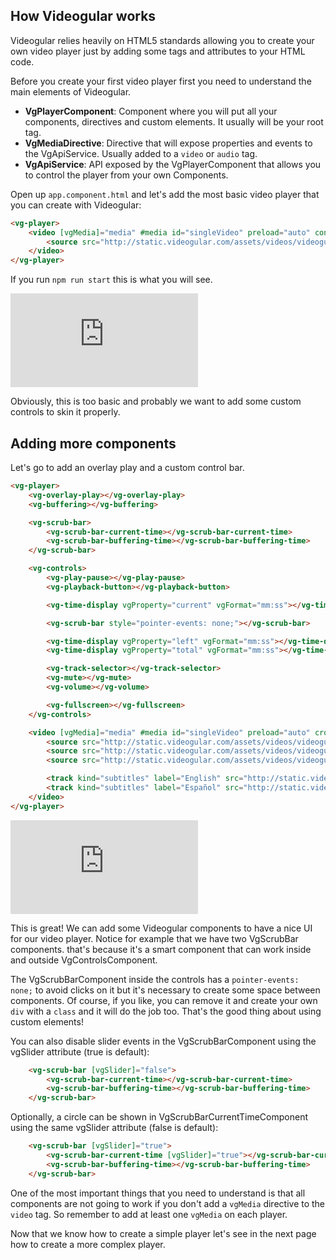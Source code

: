 ## How Videogular works

Videogular relies heavily on HTML5 standards allowing you to create your own video player just by adding some tags and attributes to your HTML code.

Before you create your first video player first you need to understand the main elements of Videogular.

* **VgPlayerComponent**: Component where you will put all your components, directives and custom elements. It usually will be your root tag.
* **VgMediaDirective**: Directive that will expose properties and events to the VgApiService. Usually added to a `video` or `audio` tag.
* **VgApiService**: API exposed by the VgPlayerComponent that allows you to control the player from your own Components.

Open up `app.component.html` and let's add the most basic video player that you can create with Videogular:

```html
<vg-player>
    <video [vgMedia]="media" #media id="singleVideo" preload="auto" controls>
        <source src="http://static.videogular.com/assets/videos/videogular.mp4" type="video/mp4">
    </video>
</vg-player>
```

If you run `npm run start` this is what you will see.

<div class="intrinsic-container intrinsic-container-16x9">
    <iframe src="https://videogular.github.io/ngx-videogular-showroom/#/simple-player?standalone=true" frameborder="0" allowfullscreen></iframe>
</div>

Obviously, this is too basic and probably we want to add some custom controls to skin it properly.

## Adding more components

Let's go to add an overlay play and a custom control bar.

```html
<vg-player>
    <vg-overlay-play></vg-overlay-play>
    <vg-buffering></vg-buffering>

    <vg-scrub-bar>
        <vg-scrub-bar-current-time></vg-scrub-bar-current-time>
        <vg-scrub-bar-buffering-time></vg-scrub-bar-buffering-time>
    </vg-scrub-bar>

    <vg-controls>
        <vg-play-pause></vg-play-pause>
        <vg-playback-button></vg-playback-button>

        <vg-time-display vgProperty="current" vgFormat="mm:ss"></vg-time-display>

        <vg-scrub-bar style="pointer-events: none;"></vg-scrub-bar>

        <vg-time-display vgProperty="left" vgFormat="mm:ss"></vg-time-display>
        <vg-time-display vgProperty="total" vgFormat="mm:ss"></vg-time-display>

        <vg-track-selector></vg-track-selector>
        <vg-mute></vg-mute>
        <vg-volume></vg-volume>

        <vg-fullscreen></vg-fullscreen>
    </vg-controls>

    <video [vgMedia]="media" #media id="singleVideo" preload="auto" crossorigin>
        <source src="http://static.videogular.com/assets/videos/videogular.mp4" type="video/mp4">
        <source src="http://static.videogular.com/assets/videos/videogular.ogg" type="video/ogg">
        <source src="http://static.videogular.com/assets/videos/videogular.webm" type="video/webm">

        <track kind="subtitles" label="English" src="http://static.videogular.com/assets/subs/pale-blue-dot.vtt" srclang="en" default>
        <track kind="subtitles" label="Español" src="http://static.videogular.com/assets/subs/pale-blue-dot-es.vtt" srclang="es">
    </video>
</vg-player>

```

<div class="intrinsic-container intrinsic-container-16x9">
    <iframe src="https://videogular.github.io/ngx-videogular-showroom/#/single-player?standalone=true" frameborder="0" allowfullscreen></iframe>
</div>

This is great! We can add some Videogular components to have a nice UI for our video player. Notice for example that we have two VgScrubBar components. that's because it's a smart component that can work inside and outside VgControlsComponent.

The VgScrubBarComponent inside the controls has a `pointer-events: none;` to avoid clicks on it but it's necessary to create some space between components. Of course, if you like, you can remove it and create your own `div` with a `class` and it will do the job too. That's the good thing about using custom elements!

You can also disable slider events in the VgScrubBarComponent using the vgSlider attribute (true is default):
```html
    <vg-scrub-bar [vgSlider]="false">
        <vg-scrub-bar-current-time></vg-scrub-bar-current-time>
        <vg-scrub-bar-buffering-time></vg-scrub-bar-buffering-time>
    </vg-scrub-bar>
```

Optionally, a circle can be shown in VgScrubBarCurrentTimeComponent using the same vgSlider attribute (false is default):

```html
    <vg-scrub-bar [vgSlider]="true">
        <vg-scrub-bar-current-time [vgSlider]="true"></vg-scrub-bar-current-time>
        <vg-scrub-bar-buffering-time></vg-scrub-bar-buffering-time>
    </vg-scrub-bar>
```

One of the most important things that you need to understand is that all components are not going to work if you don't add a `vgMedia` directive to the `video` tag. So remember to add at least one `vgMedia` on each player.

Now that we know how to create a simple player let's see in the next page how to create a more complex player.

